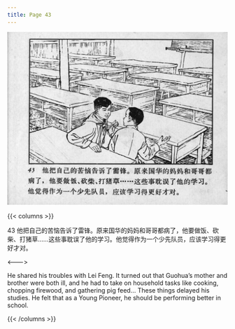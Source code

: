 ```yaml
---
title: Page 43
---
```


![leifeng page](./../../images/leifeng/seifert0522_lf_0051_0.jpg)

{{< columns >}}

43 他把自己的苦恼告诉了雷锋。原来国华的妈妈和哥哥都病了，他要做饭、砍柴、打猪草……这些事耽误了他的学习。他觉得作为一个少先队员，应该学习得更好才对。

<--->

He shared his troubles with Lei Feng. It turned out that Guohua’s mother and brother were both ill, and he had to take on household tasks like cooking, chopping firewood, and gathering pig feed… These things delayed his studies. He felt that as a Young Pioneer, he should be performing better in school.

{{< /columns >}}
